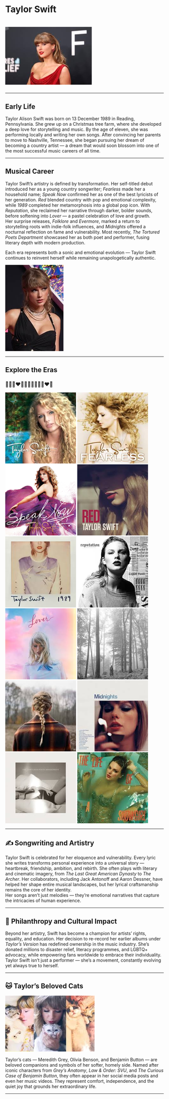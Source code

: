
# Taylor Swift

# ![Taylor Swift portrait](/assets/images/taylor_swift.jpg) 

---

## Early Life
Taylor Alison Swift was born on 13 December 1989 in Reading, Pennsylvania. She grew up on a Christmas tree farm, where she developed a deep love for storytelling and music. By the age of eleven, she was performing locally and writing her own songs. After convincing her parents to move to Nashville, Tennessee, she began pursuing her dream of becoming a country artist — a dream that would soon blossom into one of the most successful music careers of all time.

---

## Musical Career
Taylor Swift’s artistry is defined by transformation. Her self-titled debut introduced her as a young country songwriter; *Fearless* made her a household name; *Speak Now* confirmed her as one of the best lyricists of her generation. *Red* blended country with pop and emotional complexity, while *1989* completed her metamorphosis into a global pop icon. With *Reputation*, she reclaimed her narrative through darker, bolder sounds, before softening into *Lover* — a pastel celebration of love and growth.  
Her surprise releases, *Folklore* and *Evermore*, marked a return to storytelling roots with indie-folk influences, and *Midnights* offered a nocturnal reflection on fame and vulnerability. Most recently, *The Tortured Poets Department* showcased her as both poet and performer, fusing literary depth with modern production.  

Each era represents both a sonic and emotional evolution — Taylor Swift continues to reinvent herself while remaining unapologetically authentic.

![Taylor Swift 2021](/assets/images/taylor_swift_2021.jpg) 

---

## Explore the Eras
### 💚💛💜❤️🩵🖤🩷🩶🤎💙🤍❤️‍🔥

[![Taylor Swift (Debut album)](assets/images/taylor_swift_debut_cover.jpg)](album/taylor_swift_(debut))
[![Fearless](assets/images/fearless.jpg)](album/fearless)
[<img src="assets/images/speak_now.jpg" width="225" height="225">](album/speak_now)
[![Red](assets/images/red.jpg)](album/red)
[![1989](assets/images/1989.jpg)](album/1989)
[![reputation](assets/images/reputation_cover.jpg)](album/reputation)
[![Lover](assets/images/lover.jpg)](album/lover)
[![folklore](assets/images/folklore.jpg)](album/folklore)
[![evermore](assets/images/evermore.jpg)](album/evermore)
[![Midnights](assets/images/midnights.jpg)](album/midnights)
[![The Tortured Poets Department](assets/images/the_tortured_poets_department.jpg)](album/the_tortured_poets_department)
[![The Life of A Showgirl](assets/images/the_life_of_a_showgirl.jpg)](album/the_life_of_a_showgirl)

---

## ✍️ Songwriting and Artistry
Taylor Swift is celebrated for her eloquence and vulnerability. Every lyric she writes transforms personal experience into a universal story — heartbreak, friendship, ambition, and rebirth. She often plays with literary and cinematic imagery, from *The Last Great American Dynasty* to *The Archer*. Her collaborators, including Jack Antonoff and Aaron Dessner, have helped her shape entire musical landscapes, but her lyrical craftsmanship remains the core of her identity.  
Her songs aren’t just melodies — they’re emotional narratives that capture the intricacies of human experience.

---

## 💫 Philanthropy and Cultural Impact
Beyond her artistry, Swift has become a champion for artists’ rights, equality, and education. Her decision to re-record her earlier albums under *Taylor’s Version* has redefined ownership in the music industry. She’s donated millions to disaster relief, literacy programmes, and LGBTQ+ advocacy, while empowering fans worldwide to embrace their individuality. Taylor Swift isn’t just a performer — she’s a movement, constantly evolving yet always true to herself.

---

## 🐱 Taylor’s Beloved Cats

![Taylor and her cats](/assets/images/taylor_and_cats.jpg) 

Taylor’s cats — Meredith Grey, Olivia Benson, and Benjamin Button — are beloved companions and symbols of her softer, homely side. Named after iconic characters from *Grey’s Anatomy*, *Law & Order: SVU*, and *The Curious Case of Benjamin Button*, they often appear in her social media posts and even her music videos. They represent comfort, independence, and the quiet joy that grounds her extraordinary life.

---
